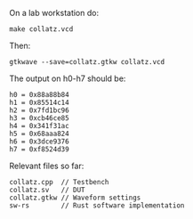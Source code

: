 On a lab workstation do:
```
make collatz.vcd
```
Then:
```
gtkwave --save=collatz.gtkw collatz.vcd
```
The output on h0-h7 should be:
```
h0 = 0x88a88b84
h1 = 0x85514c14
h2 = 0x7fd1bc96
h3 = 0xcb46ce85
h4 = 0x341f31ac
h5 = 0x68aaa824
h6 = 0x3dce9376
h7 = 0xf8524d39
```
Relevant files so far:
```
collatz.cpp  // Testbench
collatz.sv   // DUT
collatz.gtkw // Waveform settings
sw-rs        // Rust software implementation
```
